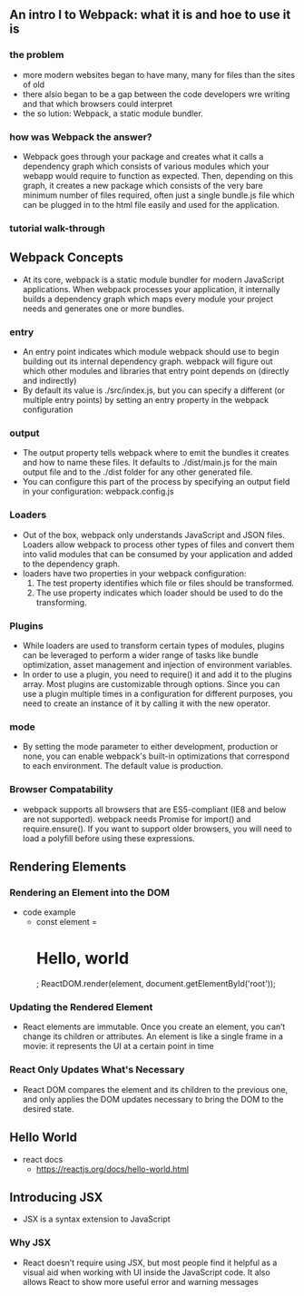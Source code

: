 ## An intro I to Webpack: what it is and hoe to use it is
### the problem
- more modern websites began to have many, many for files than the sites of old
- there alsio began to be a gap between the code developers wre writing and that which browsers could interpret
- the so lution: Webpack, a static module bundler.

### how was Webpack the answer?
-  Webpack goes through your package and creates what it calls a dependency graph which consists of various modules which your webapp would require to function as expected. Then, depending on this graph, it creates a new package which consists of the very bare minimum number of files required, often just a single bundle.js file which can be plugged in to the html file easily and used for the application.

### tutorial walk-through

## Webpack Concepts
- At its core, webpack is a static module bundler for modern JavaScript applications. When webpack processes your application, it internally builds a dependency graph which maps every module your project needs and generates one or more bundles.
### entry
- An entry point indicates which module webpack should use to begin building out its internal dependency graph. webpack will figure out which other modules and libraries that entry point depends on (directly and indirectly)
- By default its value is ./src/index.js, but you can specify a different (or multiple entry points) by setting an entry property in the webpack configuration
### output
- The output property tells webpack where to emit the bundles it creates and how to name these files. It defaults to ./dist/main.js for the main output file and to the ./dist folder for any other generated file.
- You can configure this part of the process by specifying an output field in your configuration:
webpack.config.js
### Loaders
- Out of the box, webpack only understands JavaScript and JSON files. Loaders allow webpack to process other types of files and convert them into valid modules that can be consumed by your application and added to the dependency graph.
- loaders have two properties in your webpack configuration:
  1. The test property identifies which file or files should be transformed.
  2. The use property indicates which loader should be used to do the transforming.
### Plugins
- While loaders are used to transform certain types of modules, plugins can be leveraged to perform a wider range of tasks like bundle optimization, asset management and injection of environment variables.
- In order to use a plugin, you need to require() it and add it to the plugins array. Most plugins are customizable through options. Since you can use a plugin multiple times in a configuration for different purposes, you need to create an instance of it by calling it with the new operator.
### mode
- By setting the mode parameter to either development, production or none, you can enable webpack's built-in optimizations that correspond to each environment. The default value is production.
### Browser Compatability
- webpack supports all browsers that are ES5-compliant (IE8 and below are not supported). webpack needs Promise for import() and require.ensure(). If you want to support older browsers, you will need to load a polyfill before using these expressions.

## Rendering Elements
### Rendering an Element into the DOM
- code example
  - const element = <h1>Hello, world</h1>;
ReactDOM.render(element, document.getElementById('root'));
### Updating the Rendered Element
- React elements are immutable. Once you create an element, you can’t change its children or attributes. An element is like a single frame in a movie: it represents the UI at a certain point in time
### React Only Updates What's Necessary
- React DOM compares the element and its children to the previous one, and only applies the DOM updates necessary to bring the DOM to the desired state.

## Hello World
- react docs
  - https://reactjs.org/docs/hello-world.html

## Introducing JSX
- JSX is a syntax extension to JavaScript
### Why JSX
- React doesn’t require using JSX, but most people find it helpful as a visual aid when working with UI inside the JavaScript code. It also allows React to show more useful error and warning messages






  
